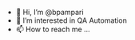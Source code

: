 - 👋 Hi, I’m @bpampari
- 👀 I’m interested in QA Automation
- 📫 How to reach me ...

<!---
bpampari/bpampari is a ✨ special ✨ repository because its `README.md` (this file) appears on your GitHub profile.
You can click the Preview link to take a look at your changes.
--->
